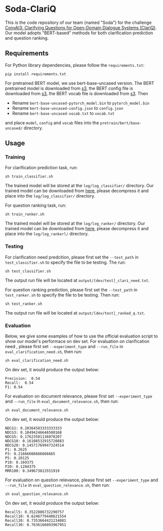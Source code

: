 # Soda-ClariQ

This is the code repository of our team (named "Soda") for the challenge [ConvAI3: Clarifying Questions for Open-Domain Dialogue Systems (ClariQ)](http://convai.io/). Our model adopts "BERT-based" methods for both clarification prediction and question ranking.

## Requirements
For Python library dependencies, please follow the ```requirements.txt```:
```
pip install requirements.txt
```

For pretrained BERT model, we use bert-base-uncased version. The BERT pretrained model is downloaded from [s3](https://s3.amazonaws.com/models.huggingface.co/bert/bert-base-uncased-pytorch_model.bin), the BERT config file is downloaded from [s3](https://s3.amazonaws.com/models.huggingface.co/bert/bert-base-uncased-config.json), the BERT vocab file is downloaded from [s3](https://s3.amazonaws.com/models.huggingface.co/bert/bert-base-uncased-vocab.txt). Then
- Rename ```bert-base-uncased-pytorch_model.bin``` to ```pytorch_model.bin```
- Rename ```bert-base-uncased-config.json``` to ```config.json```
- Rename ```bert-base-uncased-vocab.txt``` to ```vocab.txt```

and place ```model```, ```config``` and ```vocab``` files into the ```pretrain/bert/base-uncased/``` directory.

## Usage
### Training
For clarification prediction task, run:
```
sh train_classifier.sh
```
The trained model will be stored at the ```log/log_classifier/``` directory. Our trained model can be downloaded from [here](), please decompress it and place into the ```log/log_classifier/``` directory.

For question ranking task, run:
```
sh train_ranker.sh
```
The trained model will be stored at the ```log/log_ranker/``` directory. Our trained model can be downloaded from [here](), please decompress it and place into the ```log/log_rankerl/``` directory.

### Testing
For clarification need predcition, please first set the ```--test_path``` in ```test_classifier.sh``` to specify the file to be testing. The run:
```
sh test_classifier.sh
```
The output run file will be located at ```output/[dev/test]_clari_need.txt```.

For question ranking prediction, please first set the ```--test_path``` in ```test_ranker.sh``` to specify the file to be testing. Then run:
```
sh test_ranker.sh
```
The output run file will be located at ```output/[dev/test]_ranked_q.txt```.

### Evaluation
Below, we give some examples of how to use the official evaluation script to show our model's performace on dev set. 
For evaluation on clarification need , please first set ```--experiment_type``` and ```--run_file``` in ```eval_clarification_need.sh```, then run:
```
sh eval_clarification_need.sh
```
On dev set, it would produce the output below:
```
Precision:  0.54
Recall:  0.54
F1: 0.54
```

For evaluation on document relevance, please first set ```--experiment_type``` and ```--run_file``` in ```eval_document_relevance.sh```, then run:
```
sh eval_document_relevance.sh
```
On dev set, it would produce the output below:
```
NDCG1: 0.20364583333333333
NDCG3: 0.18494246646500168
NDCG5: 0.17623501136078207
NDCG10: 0.16108532915720883
NDCG20: 0.14571769947324514
P1: 0.2625
P3: 0.21666666666666665
P5: 0.20125
P10: 0.169375
P20: 0.1284375
MRR100: 0.349673813551919
```

For evaluation on question relevance, please first set ```--experiment_type``` and ```--run_file``` in ```eval_question_relevance.sh```, then run:
```
sh eval_question_relevance.sh
```
On dev set, it would produce the output below:
```
Recall5: 0.3522886732290757
Recall10: 0.6246779448621554
Recall20: 0.7353664421234081
Recall30: 0.7636166093967951
```